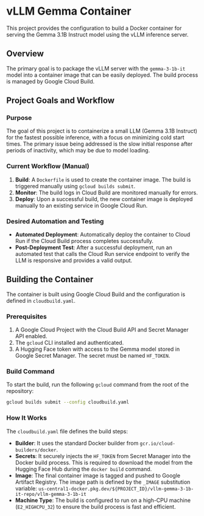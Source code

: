# vLLM Gemma Container

This project provides the configuration to build a Docker container for serving the Gemma 3.1B Instruct model using the vLLM inference server.

## Overview

The primary goal is to package the vLLM server with the `gemma-3-1b-it` model into a container image that can be easily deployed. The build process is managed by Google Cloud Build.

## Project Goals and Workflow

### Purpose

The goal of this project is to containerize a small LLM (Gemma 3.1B Instruct) for the fastest possible inference, with a focus on minimizing cold start times. The primary issue being addressed is the slow initial response after periods of inactivity, which may be due to model loading.

### Current Workflow (Manual)

1.  **Build**: A `Dockerfile` is used to create the container image. The build is triggered manually using `gcloud builds submit`.
2.  **Monitor**: The build logs in Cloud Build are monitored manually for errors.
3.  **Deploy**: Upon a successful build, the new container image is deployed manually to an existing service in Google Cloud Run.

### Desired Automation and Testing

-   **Automated Deployment**: Automatically deploy the container to Cloud Run if the Cloud Build process completes successfully.
-   **Post-Deployment Test**: After a successful deployment, run an automated test that calls the Cloud Run service endpoint to verify the LLM is responsive and provides a valid output.

## Building the Container

The container is built using Google Cloud Build and the configuration is defined in `cloudbuild.yaml`.

### Prerequisites

1.  A Google Cloud Project with the Cloud Build API and Secret Manager API enabled.
2.  The `gcloud` CLI installed and authenticated.
3.  A Hugging Face token with access to the Gemma model stored in Google Secret Manager. The secret must be named `HF_TOKEN`.

### Build Command

To start the build, run the following `gcloud` command from the root of the repository:

```bash
gcloud builds submit --config cloudbuild.yaml
```

### How It Works

The `cloudbuild.yaml` file defines the build steps:

-   **Builder**: It uses the standard Docker builder from `gcr.io/cloud-builders/docker`.
-   **Secrets**: It securely injects the `HF_TOKEN` from Secret Manager into the Docker build process. This is required to download the model from the Hugging Face Hub during the `docker build` command.
-   **Image**: The final container image is tagged and pushed to Google Artifact Registry. The image path is defined by the `_IMAGE` substitution variable:
    `us-central1-docker.pkg.dev/${PROJECT_ID}/vllm-gemma-3-1b-it-repo/vllm-gemma-3-1b-it`
-   **Machine Type**: The build is configured to run on a high-CPU machine (`E2_HIGHCPU_32`) to ensure the build process is fast and efficient.